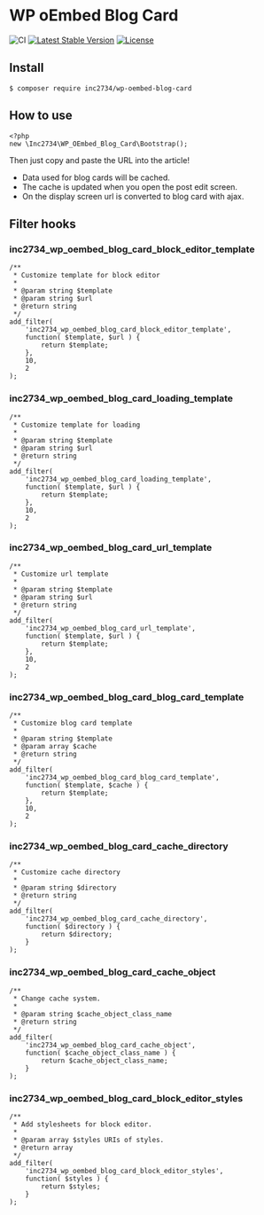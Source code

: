# WP oEmbed Blog Card

![CI](https://github.com/inc2734/wp-oembed-blog-card/workflows/CI/badge.svg)
[![Latest Stable Version](https://poser.pugx.org/inc2734/wp-oembed-blog-card/v/stable)](https://packagist.org/packages/inc2734/wp-oembed-blog-card)
[![License](https://poser.pugx.org/inc2734/wp-oembed-blog-card/license)](https://packagist.org/packages/inc2734/wp-oembed-blog-card)

## Install
```
$ composer require inc2734/wp-oembed-blog-card
```

## How to use
```
<?php
new \Inc2734\WP_OEmbed_Blog_Card\Bootstrap();
```

Then just copy and paste the URL into the article!

- Data used for blog cards will be cached.
- The cache is updated when you open the post edit screen.
- On the display screen url is converted to blog card with ajax.

## Filter hooks
### inc2734_wp_oembed_blog_card_block_editor_template
```
/**
 * Customize template for block editor
 *
 * @param string $template
 * @param string $url
 * @return string
 */
add_filter(
	'inc2734_wp_oembed_blog_card_block_editor_template',
	function( $template, $url ) {
		return $template;
	},
	10,
	2
);
```

### inc2734_wp_oembed_blog_card_loading_template
```
/**
 * Customize template for loading
 *
 * @param string $template
 * @param string $url
 * @return string
 */
add_filter(
	'inc2734_wp_oembed_blog_card_loading_template',
	function( $template, $url ) {
		return $template;
	},
	10,
	2
);
```

### inc2734_wp_oembed_blog_card_url_template
```
/**
 * Customize url template
 *
 * @param string $template
 * @param string $url
 * @return string
 */
add_filter(
	'inc2734_wp_oembed_blog_card_url_template',
	function( $template, $url ) {
		return $template;
	},
	10,
	2
);
```

### inc2734_wp_oembed_blog_card_blog_card_template

```
/**
 * Customize blog card template
 *
 * @param string $template
 * @param array $cache
 * @return string
 */
add_filter(
	'inc2734_wp_oembed_blog_card_blog_card_template',
	function( $template, $cache ) {
		return $template;
	},
	10,
	2
);
```

### inc2734_wp_oembed_blog_card_cache_directory

```
/**
 * Customize cache directory
 *
 * @param string $directory
 * @return string
 */
add_filter(
	'inc2734_wp_oembed_blog_card_cache_directory',
	function( $directory ) {
		return $directory;
	}
);
```

### inc2734_wp_oembed_blog_card_cache_object

```
/**
 * Change cache system.
 *
 * @param string $cache_object_class_name
 * @return string
 */
add_filter(
	'inc2734_wp_oembed_blog_card_cache_object',
	function( $cache_object_class_name ) {
		return $cache_object_class_name;
	}
);
```

### inc2734_wp_oembed_blog_card_block_editor_styles

```
/**
 * Add stylesheets for block editor.
 *
 * @param array $styles URIs of styles.
 * @return array
 */
add_filter(
	'inc2734_wp_oembed_blog_card_block_editor_styles',
	function( $styles ) {
		return $styles;
	}
);
```
